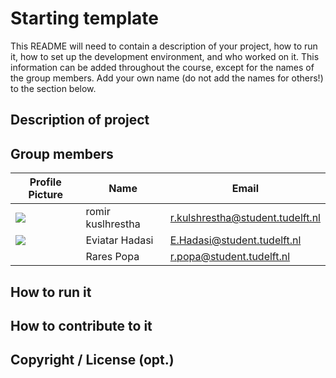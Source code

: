 # Starting template

This README will need to contain a description of your project, how to run it, how to set up the development
environment, and who worked on it.
This information can be added throughout the course, except for the names of the group members.
Add your own name (do not add the names for others!) to the section below.

## Description of project

## Group members

| Profile Picture                                                                                    | Name              | Email                                                                       |
|----------------------------------------------------------------------------------------------------|-------------------|-----------------------------------------------------------------------------|
| ![](https://gitlab.ewi.tudelft.nl/uploads/-/system/user/avatar/3514/avatar.png?width=48)           | romir kuslhrestha | [r.kulshrestha@student.tudelft.nl](mailto:r.kulshrestha@student.tudelft.nl) |
| ![](https://secure.gravatar.com/avatar/835d209fc42d5c37089b3937d2f3ec28?s=800&d=identicon&size=48) | Eviatar Hadasi    | E.Hadasi@student.tudelft.nl                                                 |
| ![]()                                                                                              | Rares Popa        | r.popa@student.tudelft.nl                                                   |

<!-- Instructions (remove once assignment has been completed -->
<!-- - Add (only!) your own name to the table above (use Markdown formatting) -->
<!-- - Mention your *student* email address -->
<!-- - Preferably add a recognizable photo, otherwise add your GitLab photo -->
<!-- - (please make sure the photos have the same size) --> 

## How to run it

## How to contribute to it

## Copyright / License (opt.)
